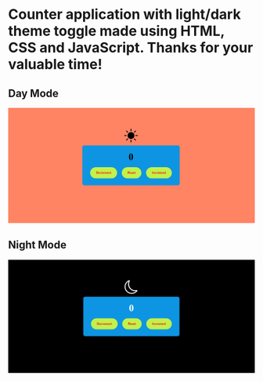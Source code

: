 # Counter application with light/dark theme toggle made using HTML, CSS and JavaScript. Thanks for your valuable time!
## Day Mode
<img src = "https://github.com/IInnffiinniittyy/Counter-Application/blob/main/Pics/1.jpg"/>

## Night Mode
<img src = "https://github.com/IInnffiinniittyy/Counter-Application/blob/main/Pics/2.jpg"/>
